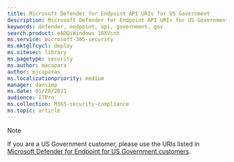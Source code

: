 ```yaml
---
title: Microsoft Defender for Endpoint API URIs for US Government
description: Microsoft Defender for Endpoint API URIs for US Government
keywords: defender, endpoint, api, government, gov
search.product: eADQiWindows 10XVcnh
ms.service: microsoft-365-security
ms.mktglfcycl: deploy
ms.sitesec: library
ms.pagetype: security
ms.author: macapara
author: mjcaparas
ms.localizationpriority: medium
manager: dansimp
ms.date: 01/28/2021
audience: ITPro
ms.collection: M365-security-compliance 
ms.topic: article
---
```


> [!NOTE]
> If you are a US Government customer, please use the URIs listed in [Microsoft Defender for Endpoint for US Government customers](/defender-endpoint/gov#api).
